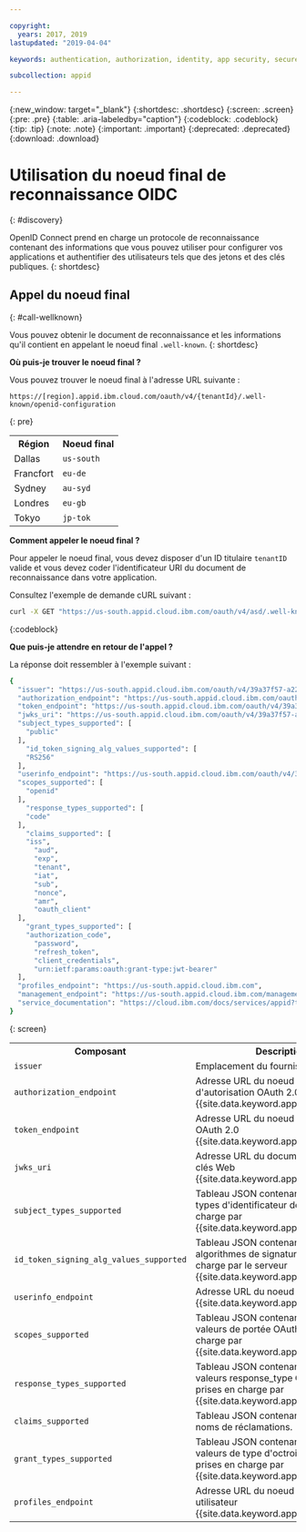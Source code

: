 ```yaml
---

copyright:
  years: 2017, 2019
lastupdated: "2019-04-04"

keywords: authentication, authorization, identity, app security, secure, discovery endpoint, oidc, public keys, tokens, well known endpoint

subcollection: appid

---
```


{:new_window: target="_blank"}
{:shortdesc: .shortdesc}
{:screen: .screen}
{:pre: .pre}
{:table: .aria-labeledby="caption"}
{:codeblock: .codeblock}
{:tip: .tip}
{:note: .note}
{:important: .important}
{:deprecated: .deprecated}
{:download: .download}


# Utilisation du noeud final de reconnaissance OIDC
{: #discovery}

OpenID Connect prend en charge un protocole de reconnaissance contenant des informations que vous pouvez utiliser pour configurer vos applications et authentifier des utilisateurs tels que des jetons et des clés publiques.
{: shortdesc}


## Appel du noeud final
{: #call-wellknown}

Vous pouvez obtenir le document de reconnaissance et les informations qu'il contient en appelant le noeud final `.well-known`.
{: shortdesc}


**Où puis-je trouver le noeud final ?**

Vous pouvez trouver le noeud final à l'adresse URL suivante :

```
https://[region].appid.ibm.cloud.com/oauth/v4/{tenantId}/.well-known/openid-configuration
```
{: pre}

<table>
  <tr>
    <th>Région</th>
    <th>Noeud final</th>
  </tr>
  <tr>
    <td>Dallas</td>
    <td><code>us-south</code></td>
  </tr>
  <tr>
    <td>Francfort</td>
    <td><code>eu-de</code></td>
  </tr>
  <tr>
    <td>Sydney</td>
    <td><code>au-syd</code></td>
  </tr>
  <tr>
    <td>Londres </td>
    <td><code>eu-gb</code></td>
  </tr>
  <tr>
    <td>Tokyo</td>
    <td><code>jp-tok</code></td>
  </tr>
</table>



**Comment appeler le noeud final ?**

Pour appeler le noeud final, vous devez disposer d'un ID titulaire `tenantID` valide et vous devez coder l'identificateur URI du document de reconnaissance dans votre application.

Consultez l'exemple de demande cURL suivant :

```bash
curl -X GET "https://us-south.appid.cloud.ibm.com/oauth/v4/asd/.well-known/openid-configuration" -H "accept: application/json"
```
{:codeblock}

**Que puis-je attendre en retour de l'appel ?**

La réponse doit ressembler à l'exemple suivant :

```bash
{
  "issuer": "https://us-south.appid.cloud.ibm.com/oauth/v4/39a37f57-a227-4bfe-a044-93b6e6060b61",
  "authorization_endpoint": "https://us-south.appid.cloud.ibm.com/oauth/v4/39a37f57-a227-4bfe-a044-93b6e6060b61/authorization",
  "token_endpoint": "https://us-south.appid.cloud.ibm.com/oauth/v4/39a37f57-a227-4bfe-a044-93b6e6060b61/token",
  "jwks_uri": "https://us-south.appid.cloud.ibm.com/oauth/v4/39a37f57-a227-4bfe-a044-93b6e6060b61/publickeys",
  "subject_types_supported": [
    "public"
  ],
    "id_token_signing_alg_values_supported": [
    "RS256"
  ],
  "userinfo_endpoint": "https://us-south.appid.cloud.ibm.com/oauth/v4/39a37f57-a227-4bfe-a044-93b6e6060b61/userinfo",
  "scopes_supported": [
    "openid"
  ],
    "response_types_supported": [
    "code"
  ],
    "claims_supported": [
    "iss",
      "aud",
      "exp",
      "tenant",
      "iat",
      "sub",
      "nonce",
      "amr",
      "oauth_client"
  ],
    "grant_types_supported": [
    "authorization_code",
      "password",
      "refresh_token",
      "client_credentials",
      "urn:ietf:params:oauth:grant-type:jwt-bearer"
  ],
  "profiles_endpoint": "https://us-south.appid.cloud.ibm.com",
  "management_endpoint": "https://us-south.appid.cloud.ibm.com/management/v4/39a37f57-a227-4bfe-a044-93b6e6060b61",
  "service_documentation": "https://cloud.ibm.com/docs/services/appid?topic=appid-getting-started#getting-started"
}
```
{: screen}

<table>
  <tr>
    <th> Composant </th>
    <th> Description </th>
  </tr>
  <tr>
  <td><code>issuer</code></td>
  <td>Emplacement du fournisseur OIDC.</td>
  </tr>
  <tr>
    <td><code>authorization_endpoint</code></td>
    <td>Adresse URL du noeud final d'autorisation OAuth 2.0 {{site.data.keyword.appid_short_notm}}.</td>
  </tr>
  <tr>
    <td><code>token_endpoint</code></td>
    <td>Adresse URL du noeud final de jeton OAuth 2.0 {{site.data.keyword.appid_short_notm}}.</td>
  </tr>
  <tr>
    <td><code>jwks_uri</code></td>
    <td>Adresse URL du document de jeu de clés Web {{site.data.keyword.appid_short_notm}}.</td>
  </tr>
  <tr>
    <td><code>subject_types_supported</code></td>
    <td>Tableau JSON contenant la liste des types d'identificateur de sujet pris en charge par {{site.data.keyword.appid_short_notm}}.</td>
  </tr>
  <tr>
    <td><code>id_token_signing_alg_values_supported</code></td>
    <td>Tableau JSON contenant la liste des algorithmes de signature JWS pris en charge par le serveur {{site.data.keyword.appid_short_notm}}.</td>
  </tr>
  <tr>
    <td><code>userinfo_endpoint</code></td>
    <td>Adresse URL du noeud final userinfo {{site.data.keyword.appid_short_notm}}.</td>
  </tr>
  <tr>
    <td><code>scopes_supported</code></td>
    <td>Tableau JSON contenant la liste des valeurs de portée OAuth 2.0 prises en charge par {{site.data.keyword.appid_short_notm}}.</td>
  </tr>
  <tr>
    <td><code>response_types_supported</code></td>
    <td>Tableau JSON contenant la liste des valeurs response_type OAuth 2.0 prises en charge par {{site.data.keyword.appid_short_notm}}.</td>
  </tr>
  <tr>
    <td><code>claims_supported</code></td>
    <td>Tableau JSON contenant la liste des noms de réclamations.</td>
  </tr>
  <tr>
    <td><code>grant_types_supported</code></td>
    <td>Tableau JSON contenant la liste des valeurs de type d'octroi OAuth 2.0 prises en charge par {{site.data.keyword.appid_short_notm}}.</td>
  </tr>
  <tr>
    <td><code>profiles_endpoint</code></td>
    <td>Adresse URL du noeud final de profil utilisateur {{site.data.keyword.appid_short_notm}}.</td>
  </tr>
</table>


